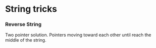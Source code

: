 # String tricks

### Reverse String

Two pointer solution. Pointers moving toward each other until reach the middle of the string.
